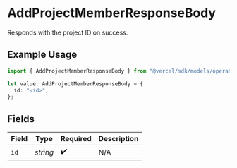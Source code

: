 # AddProjectMemberResponseBody

Responds with the project ID on success.

## Example Usage

```typescript
import { AddProjectMemberResponseBody } from "@vercel/sdk/models/operations/addprojectmember.js";

let value: AddProjectMemberResponseBody = {
  id: "<id>",
};
```

## Fields

| Field              | Type               | Required           | Description        |
| ------------------ | ------------------ | ------------------ | ------------------ |
| `id`               | *string*           | :heavy_check_mark: | N/A                |